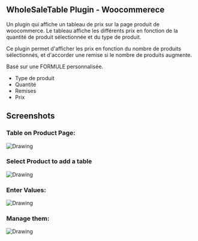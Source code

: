 ## WholeSaleTable Plugin - Woocommerece 

Un plugin qui affiche un tableau de prix sur la page produit de woocommerce. Le tableau affiche les différents prix en fonction de la quantité de produit sélectionnée et du type de produit.

Ce plugin permet d'afficher les prix en fonction du nombre de produits sélectionnés, et d'accorder une remise si le nombre de produits augmente. 

Basé sur une FORMULE personnalisée.

- Type de produit
- Quantité
- Remises
- Prix

## Screenshots
### Table on Product Page:
<img src="/../master/screenshots/tableOnProduct.png" alt="Drawing" title='Table on Product Page'/>

### Select Product to add a table
<img src="/../master/screenshots/addTables.png" alt="Drawing" title='Select product to add tables'/>

### Enter Values:
<img src="/../master/screenshots/tableValues.png" alt="Drawing" title='There are many values that admin needs to add. and its based of formula.'/>

### Manage them:
<img src="/../master/screenshots/AllTables.png" alt="Drawing" title='All Products that have Table, admin can delete them.'/>